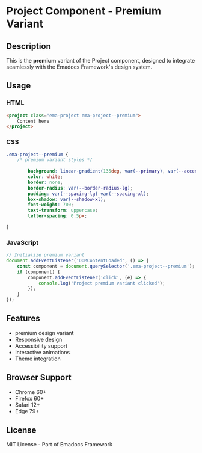 # Project Component - Premium Variant

## Description
This is the **premium** variant of the Project component, designed to integrate seamlessly with the Emadocs Framework's design system.

## Usage

### HTML
```html
<project class="ema-project ema-project--premium">
    Content here
</project>
```

### CSS
```css
.ema-project--premium {
    /* premium variant styles */
    
        background: linear-gradient(135deg, var(--primary), var(--accent));
        color: white;
        border: none;
        border-radius: var(--border-radius-lg);
        padding: var(--spacing-lg) var(--spacing-xl);
        box-shadow: var(--shadow-xl);
        font-weight: 700;
        text-transform: uppercase;
        letter-spacing: 0.5px;
    
}
```

### JavaScript
```javascript
// Initialize premium variant
document.addEventListener('DOMContentLoaded', () => {
    const component = document.querySelector('.ema-project--premium');
    if (component) {
        component.addEventListener('click', (e) => {
            console.log('Project premium variant clicked');
        });
    }
});
```

## Features
- premium design variant
- Responsive design
- Accessibility support
- Interactive animations
- Theme integration

## Browser Support
- Chrome 60+
- Firefox 60+
- Safari 12+
- Edge 79+

## License
MIT License - Part of Emadocs Framework
